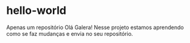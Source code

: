 # hello-world
Apenas um repositório
Olá Galera!
Nesse projeto estamos aprendendo como se faz mudanças e envia no seu repositório.
